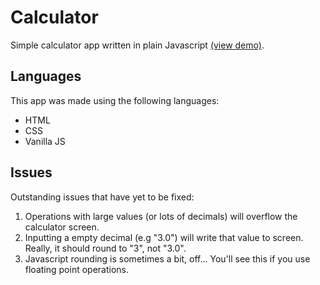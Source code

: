 # Calculator

Simple calculator app written in plain Javascript [(view demo)](https://winnytp.github.io/calculator/).

## Languages

This app was made using the following languages:

- HTML
- CSS
- Vanilla JS

## Issues

Outstanding issues that have yet to be fixed:

1. Operations with large values (or lots of decimals) will overflow the calculator screen.
2. Inputting a empty decimal (e.g "3.0") will write that value to screen. Really, it should round to "3", not "3.0".
3. Javascript rounding is sometimes a bit, off... You'll see this if you use floating point operations.